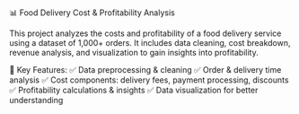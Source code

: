 📊 Food Delivery Cost & Profitability Analysis

This project analyzes the costs and profitability of a food delivery service using a dataset of 1,000+ orders. It includes data cleaning, cost breakdown, revenue analysis, and visualization to gain insights into profitability.

🚀 Key Features:
✅ Data preprocessing & cleaning
✅ Order & delivery time analysis
✅ Cost components: delivery fees, payment processing, discounts
✅ Profitability calculations & insights
✅ Data visualization for better understanding

